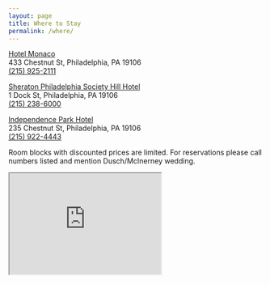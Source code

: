 ```yaml
---
layout: page
title: Where to Stay
permalink: /where/
---
```



<div class="details where">

<p><a href="http://www.monaco-philadelphia.com/" target="_blank">Hotel Monaco</a>
<br/>433 Chestnut St, Philadelphia, PA 19106 <br/>
<a href="tel:2159252111">(215) 925-2111</a></p>


<p><a href="http://www.sheratonphiladelphiasocietyhill.com/" target="_blank">Sheraton Philadelphia Society Hill Hotel</a><br/>1 Dock St, Philadelphia, PA 19106 <br/>
<a href="tel:2152386000">(215) 238-6000</a>
</p>


<p><a href="http://www.independenceparkhotel.com/" target="_blank">Independence Park Hotel</a><br/> 
    235 Chestnut St, Philadelphia, PA 19106 <br/>
<a href="tel:2159224443">(215) 922-4443</a></p>



 <p>Room blocks with discounted prices are limited. For reservations please call numbers listed and mention Dusch/McInerney wedding.</p>

<div id="gmap2"><iframe id="gmap" src="https://www.google.com/maps/d/embed?mid=1gTgj2ophp-doU4SWhGceaWij2oU" height="200"></iframe></div>


</div>
	